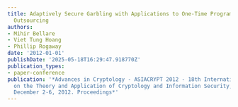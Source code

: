 ```yaml
---
title: Adaptively Secure Garbling with Applications to One-Time Programs and Secure
  Outsourcing
authors:
- Mihir Bellare
- Viet Tung Hoang
- Phillip Rogaway
date: '2012-01-01'
publishDate: '2025-05-18T16:29:47.918770Z'
publication_types:
- paper-conference
publication: '*Advances in Cryptology - ASIACRYPT 2012 - 18th International Conference
  on the Theory and Application of Cryptology and Information Security, Beijing, China,
  December 2-6, 2012. Proceedings*'
---
```

